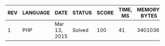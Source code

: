 | REV | LANGUAGE | DATE | STATUS | SCORE | TIME, MS | MEMORY, BYTES | IN RANKING | UNIQUE | RANKING POINTS |
|-----|----------|------|--------|-------|----------|---------------|------------|--------|----------------|
| 1 | PHP | Mar 13, 2015 | Solved | 100 | 41 | 3401036 | yes | yes | 91.682 |
